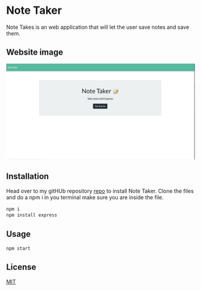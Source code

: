 # Note Taker

Note Takes is an web application that will let the user save notes and save them.

## Website image
![Website Image](./image/noteTaker.png)

## Installation

Head over to my gitHUb repository  [repo](https://github.com/cesarrr93/noteTaker) to install Note Taker. Clone the files and do a npm i in you terminal make sure you are inside the file. 

```bash
npm i 
npm install express
```

## Usage

```python
npm start
```

## License
[MIT](https://choosealicense.com/licenses/mit/)